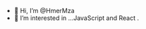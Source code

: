 - 👋 Hi, I’m @HmerMza
- 👀 I’m interested in ...JavaScript and React
.

<!---
HmerMza/HmerMza is a ✨ special ✨ repository because its `README.md` (this file) appears on your GitHub profile.
You can click the Preview link to take a look at your changes.
--->
